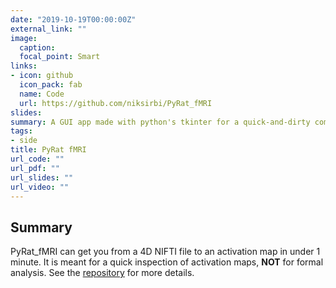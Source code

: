```yaml
---
date: "2019-10-19T00:00:00Z"
external_link: ""
image:
  caption:
  focal_point: Smart
links:
- icon: github
  icon_pack: fab
  name: Code
  url: https://github.com/niksirbi/PyRat_fMRI
slides:
summary: A GUI app made with python's tkinter for a quick-and-dirty computation of fMRI activation maps.
tags:
- side
title: PyRat fMRI
url_code: ""
url_pdf: ""
url_slides: ""
url_video: ""
---
```


## Summary
PyRat_fMRI can get you from a 4D NIFTI file to an activation map in under 1 minute. It is meant for a quick inspection of activation maps, **NOT** for formal analysis. See the [repository](https://github.com/niksirbi/PyRat_fMRI) for more details.
